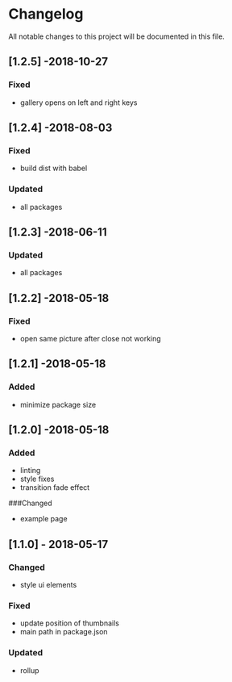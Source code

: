 # Changelog
All notable changes to this project will be documented in this file.

## [1.2.5] -2018-10-27
### Fixed
- gallery opens on left and right keys

## [1.2.4] -2018-08-03
### Fixed
- build dist with babel

### Updated
- all packages

## [1.2.3] -2018-06-11
### Updated
- all packages

## [1.2.2] -2018-05-18
### Fixed
- open same picture after close not working

## [1.2.1] -2018-05-18
### Added
- minimize package size

## [1.2.0] -2018-05-18
### Added
- linting
- style fixes
- transition fade effect

###Changed
- example page

## [1.1.0] - 2018-05-17
### Changed
- style ui elements

### Fixed
- update position of thumbnails
- main path in package.json

### Updated
- rollup
